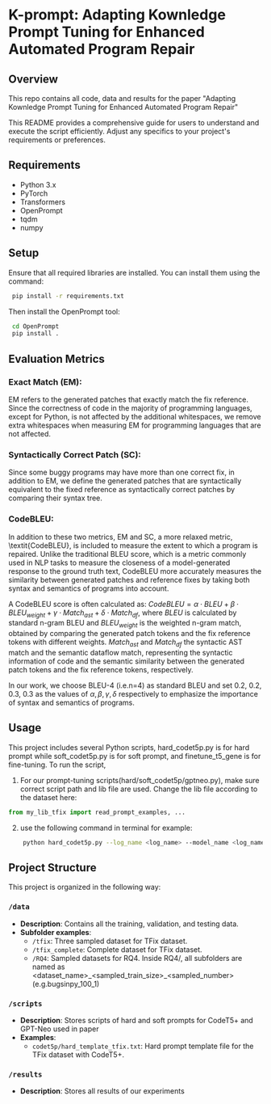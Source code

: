 # K-prompt: Adapting Kownledge Prompt Tuning for Enhanced Automated Program Repair

## Overview
This repo contains all code, data and results for the paper "Adapting Kownledge Prompt Tuning for Enhanced Automated Program Repair" 

This README provides a comprehensive guide for users to understand and execute the script efficiently. Adjust any specifics to your project's requirements or preferences.

<!-- ## Features
- Training, evaluation, and testing functionalities.
- Customizable training epochs, batch sizes, learning rates, and more through command-line arguments.
- Support for CUDA and multi-GPU training.
- Detailed logging of training and evaluation metrics. -->

## Requirements
- Python 3.x
- PyTorch
- Transformers
- OpenPrompt
- tqdm
- numpy

## Setup
Ensure that all required libraries are installed. You can install them using the command:
   ```bash
    pip install -r requirements.txt
```
Then install the OpenPrompt tool:
   ```bash
    cd OpenPrompt
    pip install .
```
## Evaluation Metrics

### Exact Match (EM):

EM refers to the generated patches that exactly match the fix reference. 
Since the correctness of code in the majority of programming languages, except for Python, is not affected by the additional whitespaces, we remove extra whitespaces when measuring EM for programming languages that are not affected.

### Syntactically Correct Patch (SC):
Since some buggy programs may have more than one correct fix, in addition to EM, we define the generated patches that are syntactically equivalent to the fixed reference as syntactically correct patches by comparing their syntax tree. 

### CodeBLEU:
In addition to these two metrics, EM and SC, a more relaxed metric, \textit{CodeBLEU}, is included to measure the extent to which a program is repaired. Unlike the traditional BLEU score, which is a metric commonly used in NLP tasks to measure the closeness of a model-generated response to the ground truth text, 
CodeBLEU more accurately measures the similarity between generated patches and reference fixes by taking both syntax and semantics of programs into account. 

A CodeBLEU score is often calculated as:
$CodeBLEU = \alpha \cdot BLEU + \beta \cdot BLEU_{weight} + \gamma \cdot Match_{ast} + \delta \cdot Match_{df}$,
where ${\displaystyle BLEU}$ is calculated by standard n-gram BLEU and ${\displaystyle BLEU_{weight}}$ is the weighted n-gram match, obtained by comparing the generated patch tokens and the fix reference tokens with different weights. ${\displaystyle Match_{ast}}$ and ${\displaystyle Match_{df}}$ the syntactic AST match and the semantic dataflow match, representing the syntactic information of code and the semantic similarity between the generated patch tokens and the fix reference tokens, respectively.

In our work, we choose BLEU-4 (i.e.n=4) as standard BLEU and set 0.2, 0.2, 0.3, 0.3 as the values of ${\displaystyle \alpha,\beta,\gamma,\delta}$ respectively to emphasize the importance of syntax and semantics of programs. 



## Usage
This project includes several Python scripts, hard_codet5p.py is for hard prompt while soft_codet5p.py is for soft prompt, and finetune_t5_gene is for fine-tuning.
To run the script, 
1. For our prompt-tuning scripts(hard/soft_codet5p/gptneo.py), make sure correct script path and lib file are used. Change the lib file according to the dataset here:
```python
from my_lib_tfix import read_prompt_examples, ...
```
2. use the following command in terminal for example:
```bash
    python hard_codet5p.py --log_name <log_name> --model_name <log_name> --do_train --do_eval  --do_test --choice <choice_of_prompt_template> --lang <programming_language> --data_dir <dataset_directory> --output_dir <output_path>

```

## Project Structure

This project is organized in the following way:

### `/data`
- **Description**: Contains all the training, validation, and testing data. 
- **Subfolder examples**:
  - `/tfix`: Three sampled dataset for TFix dataset.
  - `/tfix_complete`: Complete dataset for TFix dataset.
  - `/RQ4`: Sampled datasets for RQ4. Inside RQ4/, all subfolders are named as <dataset_name>\_<sampled_train_size>\_<sampled_number> (e.g.bugsinpy_100_1)

### `/scripts`
- **Description**: Stores scripts of hard and soft prompts for CodeT5+ and GPT-Neo used in paper
- **Examples**:
  - `codet5p/hard_template_tfix.txt`: Hard prompt template file for the TFix dataset with CodeT5+.

### `/results`
- **Description**: Stores all results of our experiments

